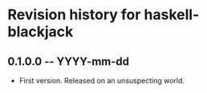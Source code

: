 # Revision history for haskell-blackjack

## 0.1.0.0 -- YYYY-mm-dd

* First version. Released on an unsuspecting world.
